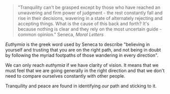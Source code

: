 > "Tranquility can't be grasped except by those who have reached an unwavering and firm power of judgment - the rest constantly fall and rise in their decisions, wavering in a state of alternately rejecting and accepting things. What is the cause of this back and forth? It's because nothing is clear and they rely on the most uncertain guide - common opinion." Seneca, _Moral Letters_

_Euthymia_ is the greek word used by Seneca to describe "believing in yourself and trusting that you are on the right path, and not being in doubt by following the myriad footpaths of those wandering in every direction".

We can only reach _euthymia_ if we have clarity of vision. It means that we must feel that we are going generally in the right direction and that we don't need to compare ourselves constantly with other people.

Tranquility and peace are found in identifying _our_ path and sticking to it. 